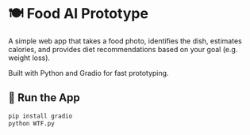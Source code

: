 # 🍽️ Food AI Prototype

A simple web app that takes a food photo, identifies the dish, estimates calories, and provides diet recommendations based on your goal (e.g. weight loss).

Built with Python and Gradio for fast prototyping.

## 🚀 Run the App

```bash
pip install gradio
python WTF.py

